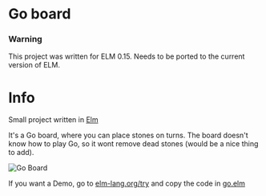 Go board
========

### Warning
This project was written for ELM 0.15. Needs to be ported to the current version of ELM.

# Info
Small project written in [Elm](http://elm-lang.org/)

It's a Go board, where you can place stones on turns. The board doesn't know how to play Go, so it wont remove dead stones (would be a nice thing to add).

![Go Board](http://i.imgur.com/k7zlRzX.png)

If you want a Demo, go to [elm-lang.org/try](http://elm-lang.org/try) and copy the code in [go.elm](https://github.com/marhs/elm-go/blob/master/go.elm)
